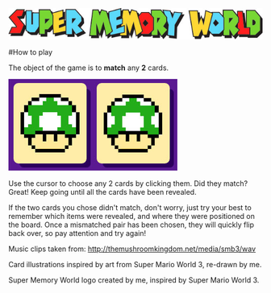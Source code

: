 ![alt text](logo_md.jpg "Logo Title Text 1")

#How to play

The object of the game is to **match** any **2** cards.

![alt text](match_md.jpg "Logo Title Text 1")

Use the cursor to choose any 2 cards by clicking them. Did they match? Great! Keep going until all the cards have been revealed.

If the two cards you chose didn't match, don't worry, just try your best to remember which items were revealed, and where they were positioned on the board.
Once a mismatched pair has been chosen, they will quickly flip back over, so pay attention and try again!




Music clips taken from: http://themushroomkingdom.net/media/smb3/wav

Card illustrations inspired by art from Super Mario World 3, re-drawn by me.

Super Memory World logo created by me, inspired by Super Mario World 3.



